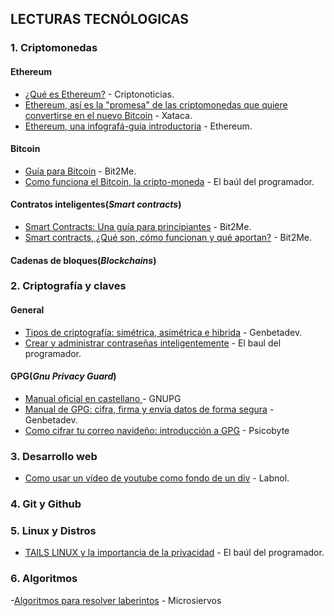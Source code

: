 ## LECTURAS TECNÓLOGICAS

### 1. Criptomonedas
#### Ethereum
- [¿Qué es Ethereum?](https://criptonoticias.com/informacion/que-es-ethereum/#axzz4iBhwtMsh) - Criptonoticias.
- [Ethereum, así es la "promesa" de las criptomonedas que quiere convertirse en el nuevo Bitcoin](https://www.xataka.com/otros/ethereum-el-nuevo-bitcoin-es-algo-mas-que-una-criptomoneda) - Xataca.
- [Ethereum, una infografá-guía introductoria](http://blog.bit2me.com/es/wp-content/uploads/sites/2/2016/02/infografia-ethereum.png) - Ethereum.

#### Bitcoin
- [Guía para Bitcoin](http://blog.bit2me.com/es/guia-bitcoin/) - Bit2Me.
- [Como funciona el Bitcoin, la cripto-moneda](https://elbauldelprogramador.com/como-funciona-el-bitcoin-la-cripto-moneda/) - El baúl del programador.

#### Contratos inteligentes(*Smart contracts*)
- [Smart Contracts: Una guía para principiantes](http://blog.bit2me.com/es/smart-contracts/) - Bit2Me.
- [Smart contracts, ¿Qué son, cómo funcionan y qué aportan?](http://blog.bit2me.com/es/que-son-los-smart-contracts//) - Bit2Me.

#### Cadenas de bloques(*Blockchains*)

### 2. Criptografía y claves
  #### General
  - [Tipos de criptografía: simétrica, asimétrica e hibrida](https://www.genbetadev.com/seguridad-informatica/tipos-de-criptografia-simetrica-asimetrica-e-hibrida) - Genbetadev.
  - [Crear y administrar contraseñas inteligentemente](https://elbauldelprogramador.com/good-passwords/) - El baul del programador.

#### GPG(*Gnu Privacy Guard*)
  - [Manual oficial en castellano ](https://www.gnupg.org/gph/es/manual/book1.html) - GNUPG
  - [Manual de GPG: cifra, firma y envía datos de forma segura](https://www.genbetadev.com/seguridad-informatica/manual-de-gpg-cifra-y-envia-datos-de-forma-segura) - Genbetadev.
  - [Como cifrar tu correo navideño: introducción a GPG]() - Psicobyte

### 3. Desarrollo web
- [Como usar un vídeo de youtube como fondo de un div](https://www.labnol.org/internet/youtube-video-background/27933/) - Labnol.


### 4. Git y Github

### 5. Linux y Distros
- [TAILS LINUX y la importancia de la privacidad](https://elbauldelprogramador.com/tails-linux-importancia-privacidad/) - El baúl del programador.
### 6. Algoritmos
-[Algoritmos para resolver laberintos](http://www.microsiervos.com/archivo/ordenadores/algoritmos-resolver-laberintos.html) - Microsiervos
